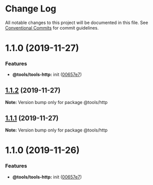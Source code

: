 # Change Log

All notable changes to this project will be documented in this file.
See [Conventional Commits](https://conventionalcommits.org) for commit guidelines.

# 1.1.0 (2019-11-27)


### Features

* **@tools/tools-http:** init ([00657e7](https://github.com/tinytot1/tools/commit/00657e7))





## [1.1.2](https://github.com/tinytot1/tools/compare/@tools/http@1.1.1...@tools/http@1.1.2) (2019-11-27)

**Note:** Version bump only for package @tools/http





## [1.1.1](https://github.com/tinytot1/tools/compare/@tools/http@1.1.0...@tools/http@1.1.1) (2019-11-27)

**Note:** Version bump only for package @tools/http





# 1.1.0 (2019-11-26)


### Features

* **@tools/tools-http:** init ([00657e7](https://github.com/tinytot1/tools/commit/00657e7b631c69ef8d5d7e5f9f8fe9a790825f6d))
